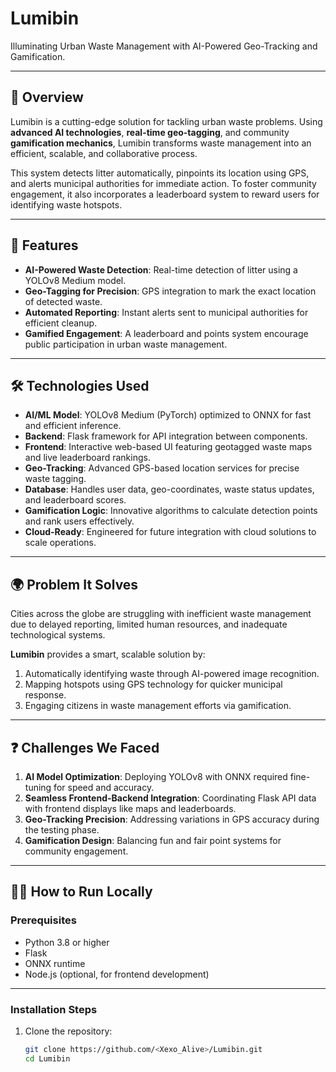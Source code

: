 # Lumibin  
Illuminating Urban Waste Management with AI-Powered Geo-Tracking and Gamification.


----



## 🌟 Overview  
Lumibin is a cutting-edge solution for tackling urban waste problems. Using **advanced AI technologies**, **real-time geo-tagging**, and community **gamification mechanics**, Lumibin transforms waste management into an efficient, scalable, and collaborative process.  

This system detects litter automatically, pinpoints its location using GPS, and alerts municipal authorities for immediate action. To foster community engagement, it also incorporates a leaderboard system to reward users for identifying waste hotspots.


----



## 🚀 Features  
- **AI-Powered Waste Detection**: Real-time detection of litter using a YOLOv8 Medium model.  
- **Geo-Tagging for Precision**: GPS integration to mark the exact location of detected waste.  
- **Automated Reporting**: Instant alerts sent to municipal authorities for efficient cleanup.  
- **Gamified Engagement**: A leaderboard and points system encourage public participation in urban waste management.  


----



## 🛠️ Technologies Used  
- **AI/ML Model**: YOLOv8 Medium (PyTorch) optimized to ONNX for fast and efficient inference.  
- **Backend**: Flask framework for API integration between components.  
- **Frontend**: Interactive web-based UI featuring geotagged waste maps and live leaderboard rankings.  
- **Geo-Tracking**: Advanced GPS-based location services for precise waste tagging.  
- **Database**: Handles user data, geo-coordinates, waste status updates, and leaderboard scores.  
- **Gamification Logic**: Innovative algorithms to calculate detection points and rank users effectively.
- **Cloud-Ready**: Engineered for future integration with cloud solutions to scale operations.



----



## 🌍 Problem It Solves  
Cities across the globe are struggling with inefficient waste management due to delayed reporting, limited human resources, and inadequate technological systems.  

**Lumibin** provides a smart, scalable solution by:  
1. Automatically identifying waste through AI-powered image recognition.  
2. Mapping hotspots using GPS technology for quicker municipal response.  
3. Engaging citizens in waste management efforts via gamification.  


----



## ❓ Challenges We Faced  
1. **AI Model Optimization**: Deploying YOLOv8 with ONNX required fine-tuning for speed and accuracy.  
2. **Seamless Frontend-Backend Integration**: Coordinating Flask API data with frontend displays like maps and leaderboards.  
3. **Geo-Tracking Precision**: Addressing variations in GPS accuracy during the testing phase.  
4. **Gamification Design**: Balancing fun and fair point systems for community engagement.  


----



## 🧑‍💻 How to Run Locally  

### Prerequisites  
- Python 3.8 or higher  
- Flask  
- ONNX runtime  
- Node.js (optional, for frontend development)


----



### Installation Steps  
1. Clone the repository:  
   ```bash
   git clone https://github.com/<Xexo_Alive>/Lumibin.git
   cd Lumibin
